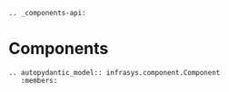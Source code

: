 ```{eval-rst}
.. _components-api:
```

# Components

```{eval-rst}
.. autopydantic_model:: infrasys.component.Component
   :members:
```
